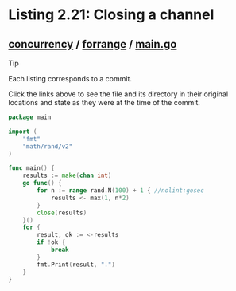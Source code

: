 # Listing 2.21: Closing a channel

## [concurrency](https://github.com/inancgumus/gobyexample/blob/fbc057c4c2cef2a64d91c3c63f8484c75d3e298f/concurrency) / [forrange](https://github.com/inancgumus/gobyexample/blob/fbc057c4c2cef2a64d91c3c63f8484c75d3e298f/concurrency/forrange) / [main.go](https://github.com/inancgumus/gobyexample/blob/fbc057c4c2cef2a64d91c3c63f8484c75d3e298f/concurrency/forrange/main.go)

> [!TIP]
> Each listing corresponds to a commit.
>
> Click the links above to see the file and its directory in their original locations and state as they were at the time of the commit.

```go
package main

import (
	"fmt"
	"math/rand/v2"
)

func main() {
	results := make(chan int)
	go func() {
		for n := range rand.N(100) + 1 { //nolint:gosec
			results <- max(1, n*2)
		}
		close(results)
	}()
	for {
		result, ok := <-results
		if !ok {
			break
		}
		fmt.Print(result, ".")
	}
}
```

